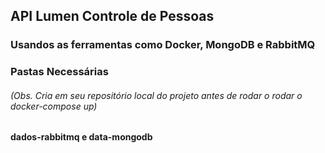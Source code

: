 
## API Lumen Controle de Pessoas

### Usandos as ferramentas como Docker, MongoDB e RabbitMQ

### Pastas Necessárias
###### (Obs. Cria em seu repositório local do projeto antes de rodar o rodar o docker-compose up)
#### dados-rabbitmq e data-mongodb

